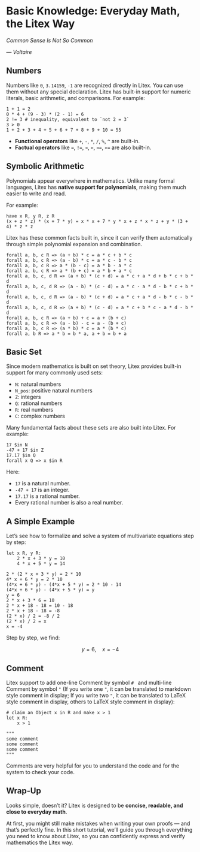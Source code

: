# Basic Knowledge: Everyday Math, the Litex Way

_Common Sense Is Not So Common_

_— Voltaire_

## Numbers

Numbers like `0`, `3.14159`, `-1` are recognized directly in Litex.
You can use them without any special declaration. Litex has built-in support for numeric literals, basic arithmetic, and comparisons. For example:

```litex
1 + 1 = 2
0 * 4 + (9 - 3) * (2 - 1) = 6
2 != 3 # inequality, equivalent to `not 2 = 3`
3 > 0
1 + 2 + 3 + 4 + 5 + 6 + 7 + 8 + 9 + 10 = 55
```

* **Functional operators** like `+`, `-`, `*`, `/`, `%`, `^` are built-in.
* **Factual operators** like `=`, `!=`, `>`, `<`, `>=`, `<=` are also built-in.

## Symbolic Arithmetic

Polynomials appear everywhere in mathematics.
Unlike many formal languages, Litex has **native support for polynomials**, making them much easier to write and read.

For example:

```litex
have x R, y R, z R
(x + z * z) * (x + 7 * y) = x * x + 7 * y * x + z * x * z + y * (3 + 4) * z * z
```

Litex has these common facts built in, since it can verify them automatically through simple polynomial expansion and combination.

```litex
forall a, b, c R => (a + b) * c = a * c + b * c
forall a, b, c R => (a - b) * c = a * c - b * c
forall a, b, c R => a * (b - c) = a * b - a * c
forall a, b, c R => a * (b + c) = a * b + a * c
forall a, b, c, d R => (a + b) * (c + d) = a * c + a * d + b * c + b * d
forall a, b, c, d R => (a - b) * (c - d) = a * c - a * d - b * c + b * d
forall a, b, c, d R => (a - b) * (c + d) = a * c + a * d - b * c - b * d
forall a, b, c, d R => (a + b) * (c - d) = a * c + b * c - a * d - b * d
forall a, b, c R => (a + b) + c = a + (b + c)
forall a, b, c R => (a - b) - c = a - (b + c)
forall a, b, c R => (a * b) * c = a * (b * c)
forall a, b R => a * b = b * a, a + b = b + a
```

## Basic Set

Since modern mathematics is built on set theory, Litex provides built-in support for many commonly used sets:

* `N`: natural numbers
* `N_pos`: positive natural numbers
* `Z`: integers
* `Q`: rational numbers
* `R`: real numbers
* `C`: complex numbers

Many fundamental facts about these sets are also built into Litex. For example:

```litex
17 $in N
-47 + 17 $in Z
17.17 $in Q
forall x Q => x $in R
```

Here:

* `17` is a natural number.
* `-47 + 17` is an integer.
* `17.17` is a rational number.
* Every rational number is also a real number.

## A Simple Example

Let’s see how to formalize and solve a system of multivariate equations step by step:

```litex
let x R, y R:
    2 * x + 3 * y = 10
    4 * x + 5 * y = 14

2 * (2 * x + 3 * y) = 2 * 10
4* x + 6 * y = 2 * 10
(4*x + 6 * y) - (4*x + 5 * y) = 2 * 10 - 14
(4*x + 6 * y) - (4*x + 5 * y) = y
y = 6
2 * x + 3 * 6 = 10
2 * x + 18 - 18 = 10 - 18
2 * x + 18 - 18 = -8
(2 * x) / 2 = -8 / 2
(2 * x) / 2 = x
x = -4
```

Step by step, we find:

$$
y = 6, \quad x = -4
$$

## Comment

Litex support to add one-line Comment by symbol `# ` and multi-line Comment by symbol `"` (If you write one `"`, it can be translated to markdown style comment in display; If you write two `"`, it can be translated to LaTeX style comment in display, others to LaTeX style comment in display):

```litex
# claim an Object x in R and make x > 1
let x R:
    x > 1
```

```litex
"""
some comment
some comment
some comment
"""
```

Comments are very helpful for you to understand the code and for the system to check your code.

## Wrap-Up

Looks simple, doesn’t it? Litex is designed to be **concise, readable, and close to everyday math**.

At first, you might still make mistakes when writing your own proofs — and that’s perfectly fine. In this short tutorial, we’ll guide you through everything you need to know about Litex, so you can confidently express and verify mathematics the Litex way.